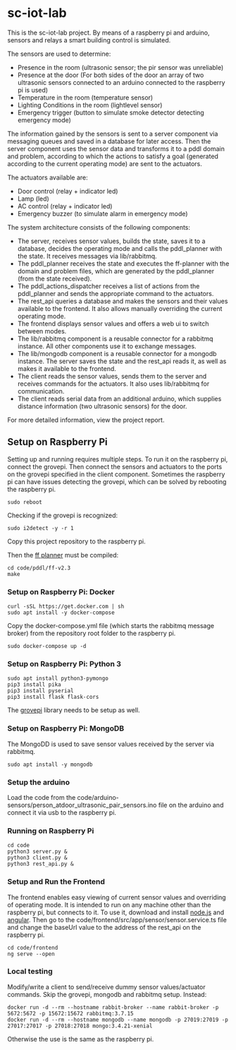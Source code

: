 # sc-iot-lab
This is the sc-iot-lab project.
By means of a raspberry pi and arduino, sensors and relays a smart building control is simulated.

The sensors are used to determine:
* Presence in the room (ultrasonic sensor; the pir sensor was unreliable)
* Presence at the door (For both sides of the door an array of two ultrasonic sensors connected to an arduino connected to the raspberry pi is used)
* Temperature in the room (temperature sensor)
* Lighting Conditions in the room (lightlevel sensor)
* Emergency trigger (button to simulate smoke detector detecting emergency mode)

The information gained by the sensors is sent to a server component via messaging queues and saved in a database for later access.
Then the server component uses the sensor data and transforms it to a pddl domain and problem, according to which the actions to satisfy a goal (generated according to the current operating mode) are sent to the actuators.

The actuators available are:
* Door control (relay + indicator led)
* Lamp (led)
* AC control (relay + indicator led)
* Emergency buzzer (to simulate alarm in emergency mode)


The system architecture consists of the following components:

* The server, receives sensor values, builds the state, saves it to a database, decides the operating mode and calls the pddl_planner with the state. It receives messages via lib/rabbitmq.
* The pddl_planner receives the state and executes the ff-planner with the domain and problem files, which are generated by the pddl_planner (from the state received).
* The pddl_actions_dispatcher receives a list of actions from the pddl_planner and sends the appropriate command to the actuators.
* The rest_api queries a database and makes the sensors and their values available to the frontend. It also allows manually overriding the current operating mode.
* The frontend displays sensor values and offers a web ui to switch between modes.
* The lib/rabbitmq component is a reusable connector for a rabbitmq instance. All other components use it to exchange messages.
* The lib/mongodb component is a reusable connector for a mongodb instance. The server saves the state and the rest_api reads it, as well as makes it available to the frontend.
* The client reads the sensor values, sends them to the server and receives commands for the actuators. It also uses lib/rabbitmq for communication.
* The client reads serial data from an additional arduino, which supplies distance information (two ultrasonic sensors) for the door.

For more detailed information, view the project report.

## Setup on Raspberry Pi
Setting up and running requires multiple steps.
To run it on the raspberry pi, connect the grovepi.
Then connect the sensors and actuators to the ports on the grovepi specified in the client component.
Sometimes the raspberry pi can have issues detecting the grovepi, which can be solved by rebooting the raspberry pi. 
```
sudo reboot
```

Checking if the grovepi is recognized:
```
sudo i2detect -y -r 1
```
Copy this project repository to the raspberry pi.

Then the [ff planner](https://fai.cs.uni-saarland.de/hoffmann/ff.html) must be compiled:
```
cd code/pddl/ff-v2.3
make
```

### Setup on Raspberry Pi: Docker
```
curl -sSL https://get.docker.com | sh
sudo apt install -y docker-compose
```
Copy the docker-compose.yml file (which starts the rabbitmq message broker) from the repository root folder to the raspberry pi.
```
sudo docker-compose up -d
```

### Setup on Raspberry Pi: Python 3
```
sudo apt install python3-pymongo
pip3 install pika
pip3 install pyserial
pip3 install flask flask-cors

```
The [grovepi](https://github.com/DexterInd/GrovePi) library needs to be setup as well.

### Setup on Raspberry Pi: MongoDB
The MongoDD is used to save sensor values received by the server via rabbitmq.
```
sudo apt install -y mongodb
```

### Setup the arduino
Load the code from the code/arduino-sensors/person_atdoor_ultrasonic_pair_sensors.ino file on the arduino and connect it via usb to the raspberry pi.

### Running on Raspberry Pi
```
cd code
python3 server.py &
python3 client.py &
python3 rest_api.py &
```

### Setup and Run the Frontend
The frontend enables easy viewing of current sensor values and overriding of operating mode.
It is intended to run on any machine other than the raspberry pi, but connects to it.
To use it, download and install [node.js](https://nodejs.org/en/) and [angular](https://angular.io/guide/setup-local).
Then go to the code/frontend/src/app/sensor/sensor.service.ts file and change the baseUrl value to the address of the rest_api on the raspberry pi.
```
cd code/frontend
ng serve --open
```

### Local testing
Modify/write a client to send/receive dummy sensor values/actuator commands.
Skip the grovepi, mongodb and rabbitmq setup.
Instead:
```
docker run -d --rm --hostname rabbit-broker --name rabbit-broker -p 5672:5672 -p 15672:15672 rabbitmq:3.7.15
docker run -d --rm --hostname mongodb --name mongodb -p 27019:27019 -p 27017:27017 -p 27018:27018 mongo:3.4.21-xenial
```
Otherwise the use is the same as the raspberry pi.
